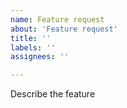 ```yaml
---
name: Feature request
about: 'Feature request'
title: ''
labels: ''
assignees: ''

---
```


Describe the feature
